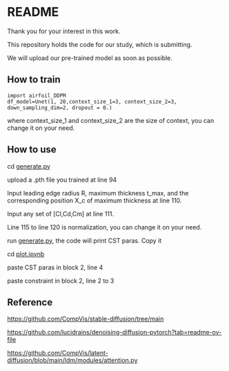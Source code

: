 # README

Thank you for your interest in this work.

This repository holds the code for our study, which is submitting.

We will upload our pre-trained model as soon as possible.



## How to train

```
import airfoil_DDPM
df_model=Unet(1, 20,context_size_1=3, context_size_2=3, down_sampling_dim=2, dropout = 0.)
```

where context_size_1 and context_size_2 are the size of context, you can change it on your need.

## How to use

cd [generate.py](https://github.com/WZJU/Airfoil-DDPM/blob/main/generate.py)

upload a .pth file you trained at line 94

Input leading edge radius R, maximum thickness t_max, and the corresponding position X_c of maximum thickness at line 110.

Input any set of [Cl,Cd,Cm] at line 111.

Line 115 to line 120 is normalization, you can change it on your need.

run [generate.py](https://github.com/WZJU/Airfoil-DDPM/blob/main/generate.py), the code will print CST paras. Copy it

cd [plot.ipynb](https://github.com/WZJU/Airfoil-DDPM/blob/main/plot.ipynb)

paste CST paras in block 2, line 4

paste constraint in block 2, line 2 to 3

## Reference

https://github.com/CompVis/stable-diffusion/tree/main

https://github.com/lucidrains/denoising-diffusion-pytorch?tab=readme-ov-file

https://github.com/CompVis/latent-diffusion/blob/main/ldm/modules/attention.py
